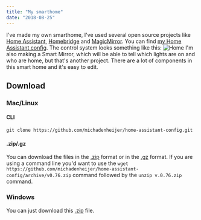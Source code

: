 ```yaml
---
title: "My smarthome"
date: "2018-08-25"
---
```


I've made my own smarthome, I've used several open source projects like [Home Assistant](http://home-assistant.io), [Homebridge](http://homebridge.io/) and [MagicMirror](http://magicmirror.builders). You can find [my Home Assistant config](http://github.com/michadenheijer/home-assistant-config). The control system looks something like this:
![Home](https://raw.githubusercontent.com/michadenheijer/home-assistant-config/master/screenshots/home-assistant-home.png)
I'm also making a Smart Mirror, which will be able to tell which lights are on and who are home, but that's another project. There are a lot of components in this smart home and it's easy to edit.

## Download
### Mac/Linux
#### CLI
```
git clone https://github.com/michadenheijer/home-assistant-config.git
```
#### .zip/.gz
You can download the files in the [.zip](https://github.com/michadenheijer/home-assistant-config/archive/v0.76.zip) format or in the [.gz](https://github.com/michadenheijer/home-assistant-config/archive/v0.76.gz) format. If you are using a command line you'd want to use the ```wget https://github.com/michadenheijer/home-assistant-config/archive/v0.76.zip``` command followed by the ```unzip v.0.76.zip``` command.
### Windows
You can just download this [.zip](https://github.com/michadenheijer/home-assistant-config//releases/latest.zip) file.

